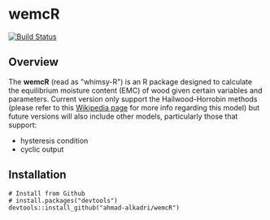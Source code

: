 # wemcR

[![Build Status](https://travis-ci.org/ahmad-alkadri/wemcR.svg?branch=master)](https://travis-ci.org/ahmad-alkadri/wemcR)

## Overview

The **wemcR** (read as "whimsy-R") is an R package 
designed to calculate the equilibrium moisture content (EMC)
of wood given certain variables and parameters. 
Current version only support the Hailwood-Horrobin methods
(please refer to this [Wikipedia page](https://en.wikipedia.org/wiki/Equilibrium_moisture_content) for more info regarding this model)
but future versions will also include other models, 
particularly those that support:

+ hysteresis condition
+ cyclic output

## Installation

```
# Install from Github
# install.packages("devtools")
devtools::install_github("ahmad-alkadri/wemcR")
```
